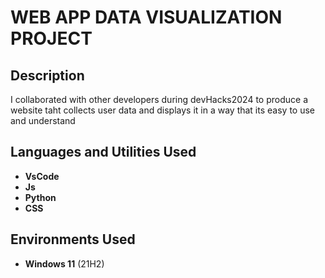 # WEB APP DATA VISUALIZATION PROJECT 

<h2>Description</h2>
I collaborated with other developers during devHacks2024 to produce a website taht collects user data and displays it in a way  that its easy to use and understand  
<br />


<h2>Languages and Utilities Used</h2>

- <b>VsCode</b> 
- <b>Js</b>
- <b>Python</b>
- <b>CSS</b>

<h2>Environments Used </h2>

- <b>Windows 11</b> (21H2)  
